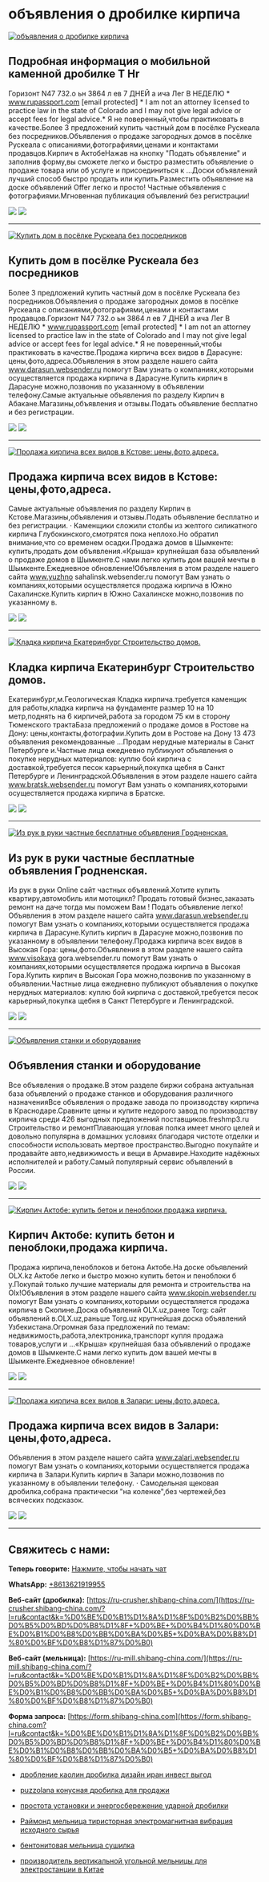 # объявления о дробилке кирпича

<a href="https://swt.shibang-china.com/?l=ru&img&k=%D0%BE%D0%B1%D1%8A%D1%8F%D0%B2%D0%BB%D0%B5%D0%BD%D0%B8%D1%8F+%D0%BE+%D0%B4%D1%80%D0%BE%D0%B1%D0%B8%D0%BB%D0%BA%D0%B5+%D0%BA%D0%B8%D1%80%D0%BF%D0%B8%D1%87%D0%B0" target="_blank">![объявления о дробилке кирпича](http://static.shibang-china.com/all-800x300/740.jpg)</a>

## Подробная информация о мобильной каменной дробилке T Hr
Горизонт N47 732.о ьн 3864 л ев 7 ДНЕЙ а ича Лег В НЕДЕЛЮ * www.rupassport.com [email protected] * I am not an attorney licensed to practice law in the state of Colorado and I may not give legal advice or accept fees for legal advice.* Я не поверенный,чтобы практиковать в качестве.Более 3 предложений купить частный дом в посёлке Рускеала без посредников.Объявления о продаже загородных домов в посёлке Рускеала с описаниями,фотографиями,ценами и контактами продавцов.Кирпич в АктобеНажав на кнопку &quot;Подать объявление&quot; и заполнив форму,вы сможете легко и быстро разместить объявление о продаже товара или об услуге и присоединиться к …Доски объявлений лучший способ быстро продать или купить.Разместить объявление на доске объявлений Offer легко и просто! Частные объявления с фотографиями.Мгновенная публикация объявлений без регистрации!


<a href="https://whatsapp.shibangsoft.com/WhatsApp.php" target="_blank" title="WhatsApp">![](http://static.shibang-china.com/icon/whatsapp.png)</a> <a href="https://swt.shibang-china.com/?l=ru&icon&k=%D0%BE%D0%B1%D1%8A%D1%8F%D0%B2%D0%BB%D0%B5%D0%BD%D0%B8%D1%8F+%D0%BE+%D0%B4%D1%80%D0%BE%D0%B1%D0%B8%D0%BB%D0%BA%D0%B5+%D0%BA%D0%B8%D1%80%D0%BF%D0%B8%D1%87%D0%B0" target="_blank">![](http://static.shibang-china.com/icon/chat-ru.png)</a>

---

<a href="https://swt.shibang-china.com/?l=ru&img&k=%D0%BE%D0%B1%D1%8A%D1%8F%D0%B2%D0%BB%D0%B5%D0%BD%D0%B8%D1%8F+%D0%BE+%D0%B4%D1%80%D0%BE%D0%B1%D0%B8%D0%BB%D0%BA%D0%B5+%D0%BA%D0%B8%D1%80%D0%BF%D0%B8%D1%87%D0%B0" target="_blank">![Купить дом в посёлке Рускеала без посредников](http://static.shibang-china.com/all-800x300/1127.jpg)</a>

## Купить дом в посёлке Рускеала без посредников
Более 3 предложений купить частный дом в посёлке Рускеала без посредников.Объявления о продаже загородных домов в посёлке Рускеала с описаниями,фотографиями,ценами и контактами продавцов.Горизонт N47 732.о ьн 3864 л ев 7 ДНЕЙ а ича Лег В НЕДЕЛЮ * www.rupassport.com [email protected] * I am not an attorney licensed to practice law in the state of Colorado and I may not give legal advice or accept fees for legal advice.* Я не поверенный,чтобы практиковать в качестве.Продажа кирпича всех видов в Дарасуне: цены,фото,адреса.Объявления в этом разделе нашего сайта www.darasun.websender.ru помогут Вам узнать о компаниях,которыми осуществляется продажа кирпича в Дарасуне.Купить кирпич в Дарасуне можно,позвонив по указанному в объявлении телефону.Самые актуальные объявления по разделу Кирпич в Абакане.Магазины,объявления и отзывы.Подать объявление бесплатно и без регистрации.


<a href="https://whatsapp.shibangsoft.com/WhatsApp.php" target="_blank" title="WhatsApp">![](http://static.shibang-china.com/icon/whatsapp.png)</a> <a href="https://swt.shibang-china.com/?l=ru&icon&k=%D0%BE%D0%B1%D1%8A%D1%8F%D0%B2%D0%BB%D0%B5%D0%BD%D0%B8%D1%8F+%D0%BE+%D0%B4%D1%80%D0%BE%D0%B1%D0%B8%D0%BB%D0%BA%D0%B5+%D0%BA%D0%B8%D1%80%D0%BF%D0%B8%D1%87%D0%B0" target="_blank">![](http://static.shibang-china.com/icon/chat-ru.png)</a>

---

<a href="https://swt.shibang-china.com/?l=ru&img&k=%D0%BE%D0%B1%D1%8A%D1%8F%D0%B2%D0%BB%D0%B5%D0%BD%D0%B8%D1%8F+%D0%BE+%D0%B4%D1%80%D0%BE%D0%B1%D0%B8%D0%BB%D0%BA%D0%B5+%D0%BA%D0%B8%D1%80%D0%BF%D0%B8%D1%87%D0%B0" target="_blank">![Продажа кирпича всех видов в Кстове: цены,фото,адреса.](http://static.shibang-china.com/all-800x300/289.jpg)</a>

## Продажа кирпича всех видов в Кстове: цены,фото,адреса.
Самые актуальные объявления по разделу Кирпич в Кстове.Магазины,объявления и отзывы.Подать объявление бесплатно и без регистрации.&nbsp;&#0183;&#32;Каменщики сложили столбы из желтого силикатного кирпича Глубокинского,смотрятся пока неплохо.Но обратил внимание,что со временем осадки.Продажа домов в Шымкенте: купить,продать дом объявления.&#171;Крыша&#187; крупнейшая база объявлений о продаже домов в Шымкенте.С нами легко купить дом вашей мечты в Шымкенте.Ежедневное обновление!Объявления в этом разделе нашего сайта www.yuzhno sahalinsk.websender.ru помогут Вам узнать о компаниях,которыми осуществляется продажа кирпича в Южно Сахалинске.Купить кирпич в Южно Сахалинске можно,позвонив по указанному в.


<a href="https://whatsapp.shibangsoft.com/WhatsApp.php" target="_blank" title="WhatsApp">![](http://static.shibang-china.com/icon/whatsapp.png)</a> <a href="https://swt.shibang-china.com/?l=ru&icon&k=%D0%BE%D0%B1%D1%8A%D1%8F%D0%B2%D0%BB%D0%B5%D0%BD%D0%B8%D1%8F+%D0%BE+%D0%B4%D1%80%D0%BE%D0%B1%D0%B8%D0%BB%D0%BA%D0%B5+%D0%BA%D0%B8%D1%80%D0%BF%D0%B8%D1%87%D0%B0" target="_blank">![](http://static.shibang-china.com/icon/chat-ru.png)</a>

---

<a href="https://swt.shibang-china.com/?l=ru&img&k=%D0%BE%D0%B1%D1%8A%D1%8F%D0%B2%D0%BB%D0%B5%D0%BD%D0%B8%D1%8F+%D0%BE+%D0%B4%D1%80%D0%BE%D0%B1%D0%B8%D0%BB%D0%BA%D0%B5+%D0%BA%D0%B8%D1%80%D0%BF%D0%B8%D1%87%D0%B0" target="_blank">![Кладка кирпича Екатеринбург Строительство домов.](http://static.shibang-china.com/all-800x300/501.jpg)</a>

## Кладка кирпича Екатеринбург Строительство домов.
Екатеринбург,м.Геологическая Кладка кирпича.требуется каменщик для работы,кладка кирпича на фундаменте размер 10 на 10 метр,поднять на 6 кирпичей,работа за городом 75 км в сторону Тюменского трактаБаза предложений о продаже домов в Ростове на Дону: цены,контакты,фотографии.Купить дом в Ростове на Дону 13 473 объявления рекомендованные …Продам нерудные материалы в Санкт Петербурге и.Частные лица ежедневно публикуют объявления о покупке нерудных материалов: куплю бой кирпича с доставкой,требуется песок карьерный,покупка щебня в Санкт Петербурге и Ленинградской.Объявления в этом разделе нашего сайта www.bratsk.websender.ru помогут Вам узнать о компаниях,которыми осуществляется продажа кирпича в Братске.


<a href="https://whatsapp.shibangsoft.com/WhatsApp.php" target="_blank" title="WhatsApp">![](http://static.shibang-china.com/icon/whatsapp.png)</a> <a href="https://swt.shibang-china.com/?l=ru&icon&k=%D0%BE%D0%B1%D1%8A%D1%8F%D0%B2%D0%BB%D0%B5%D0%BD%D0%B8%D1%8F+%D0%BE+%D0%B4%D1%80%D0%BE%D0%B1%D0%B8%D0%BB%D0%BA%D0%B5+%D0%BA%D0%B8%D1%80%D0%BF%D0%B8%D1%87%D0%B0" target="_blank">![](http://static.shibang-china.com/icon/chat-ru.png)</a>

---

<a href="https://swt.shibang-china.com/?l=ru&img&k=%D0%BE%D0%B1%D1%8A%D1%8F%D0%B2%D0%BB%D0%B5%D0%BD%D0%B8%D1%8F+%D0%BE+%D0%B4%D1%80%D0%BE%D0%B1%D0%B8%D0%BB%D0%BA%D0%B5+%D0%BA%D0%B8%D1%80%D0%BF%D0%B8%D1%87%D0%B0" target="_blank">![Из рук в руки частные бесплатные объявления Гродненская.](http://static.shibang-china.com/all-800x300/491.jpg)</a>

## Из рук в руки частные бесплатные объявления Гродненская.
Из рук в руки Online сайт частных объявлений.Хотите купить квартиру,автомобиль или мотоцикл? Продать готовый бизнес,заказать ремонт на даче тогда мы поможем Вам ! Подать объявление легко!Объявления в этом разделе нашего сайта www.darasun.websender.ru помогут Вам узнать о компаниях,которыми осуществляется продажа кирпича в Дарасуне.Купить кирпич в Дарасуне можно,позвонив по указанному в объявлении телефону.Продажа кирпича всех видов в Высокая Гора: цены,фото.Объявления в этом разделе нашего сайта www.visokaya gora.websender.ru помогут Вам узнать о компаниях,которыми осуществляется продажа кирпича в Высокая Гора.Купить кирпич в Высокая Гора можно,позвонив по указанному в объявлении.Частные лица ежедневно публикуют объявления о покупке нерудных материалов: куплю бой кирпича с доставкой,требуется песок карьерный,покупка щебня в Санкт Петербурге и Ленинградской.


<a href="https://whatsapp.shibangsoft.com/WhatsApp.php" target="_blank" title="WhatsApp">![](http://static.shibang-china.com/icon/whatsapp.png)</a> <a href="https://swt.shibang-china.com/?l=ru&icon&k=%D0%BE%D0%B1%D1%8A%D1%8F%D0%B2%D0%BB%D0%B5%D0%BD%D0%B8%D1%8F+%D0%BE+%D0%B4%D1%80%D0%BE%D0%B1%D0%B8%D0%BB%D0%BA%D0%B5+%D0%BA%D0%B8%D1%80%D0%BF%D0%B8%D1%87%D0%B0" target="_blank">![](http://static.shibang-china.com/icon/chat-ru.png)</a>

---

<a href="https://swt.shibang-china.com/?l=ru&img&k=%D0%BE%D0%B1%D1%8A%D1%8F%D0%B2%D0%BB%D0%B5%D0%BD%D0%B8%D1%8F+%D0%BE+%D0%B4%D1%80%D0%BE%D0%B1%D0%B8%D0%BB%D0%BA%D0%B5+%D0%BA%D0%B8%D1%80%D0%BF%D0%B8%D1%87%D0%B0" target="_blank">![Объявления станки и оборудование](http://static.shibang-china.com/all-800x300/74.jpg)</a>

## Объявления станки и оборудование
Все объявления о продаже.В этом разделе биржи собрана актуальная база объявлений о продаже станков и оборудования различного назначенияВсе объявления о продаже завода по производству кирпича в Краснодаре.Сравните цены и купите недорого завод по производству кирпича среди 426 выгодных предложений поставщиков.freshmp3.ru Строительство и ремонтПлавающая угловая полка имеет много целей и довольно популярна в домашних условиях благодаря чистоте отделки и способности использовать мертвое пространство.Выгодно покупайте и продавайте авто,недвижимость и вещи в Армавире.Находите надёжных исполнителей и работу.Самый популярный сервис объявлений в России.


<a href="https://whatsapp.shibangsoft.com/WhatsApp.php" target="_blank" title="WhatsApp">![](http://static.shibang-china.com/icon/whatsapp.png)</a> <a href="https://swt.shibang-china.com/?l=ru&icon&k=%D0%BE%D0%B1%D1%8A%D1%8F%D0%B2%D0%BB%D0%B5%D0%BD%D0%B8%D1%8F+%D0%BE+%D0%B4%D1%80%D0%BE%D0%B1%D0%B8%D0%BB%D0%BA%D0%B5+%D0%BA%D0%B8%D1%80%D0%BF%D0%B8%D1%87%D0%B0" target="_blank">![](http://static.shibang-china.com/icon/chat-ru.png)</a>

---

<a href="https://swt.shibang-china.com/?l=ru&img&k=%D0%BE%D0%B1%D1%8A%D1%8F%D0%B2%D0%BB%D0%B5%D0%BD%D0%B8%D1%8F+%D0%BE+%D0%B4%D1%80%D0%BE%D0%B1%D0%B8%D0%BB%D0%BA%D0%B5+%D0%BA%D0%B8%D1%80%D0%BF%D0%B8%D1%87%D0%B0" target="_blank">![Кирпич Актобе: купить бетон и пеноблоки,продажа кирпича.](http://static.shibang-china.com/all-800x300/711.jpg)</a>

## Кирпич Актобе: купить бетон и пеноблоки,продажа кирпича.
Продажа кирпича,пеноблоков и бетона Актобе.На доске объявлений OLX.kz Актобе легко и быстро можно купить бетон и пеноблоки б у.Покупай только лучшие материалы для ремонта и строительства на Olx!Объявления в этом разделе нашего сайта www.skopin.websender.ru помогут Вам узнать о компаниях,которыми осуществляется продажа кирпича в Скопине.Доска объявлений OLX.uz,ранее Torg: сайт объявлений в.OLX.uz,раньше Torg.uz крупнейшая доска объявлений Узбекистана.Огромная база предложений по темам: недвижимость,работа,электроника,транспорт купля продажа товаров,услуги и …&#171;Крыша&#187; крупнейшая база объявлений о продаже домов в Шымкенте.С нами легко купить дом вашей мечты в Шымкенте.Ежедневное обновление!


<a href="https://whatsapp.shibangsoft.com/WhatsApp.php" target="_blank" title="WhatsApp">![](http://static.shibang-china.com/icon/whatsapp.png)</a> <a href="https://swt.shibang-china.com/?l=ru&icon&k=%D0%BE%D0%B1%D1%8A%D1%8F%D0%B2%D0%BB%D0%B5%D0%BD%D0%B8%D1%8F+%D0%BE+%D0%B4%D1%80%D0%BE%D0%B1%D0%B8%D0%BB%D0%BA%D0%B5+%D0%BA%D0%B8%D1%80%D0%BF%D0%B8%D1%87%D0%B0" target="_blank">![](http://static.shibang-china.com/icon/chat-ru.png)</a>

---

<a href="https://swt.shibang-china.com/?l=ru&img&k=%D0%BE%D0%B1%D1%8A%D1%8F%D0%B2%D0%BB%D0%B5%D0%BD%D0%B8%D1%8F+%D0%BE+%D0%B4%D1%80%D0%BE%D0%B1%D0%B8%D0%BB%D0%BA%D0%B5+%D0%BA%D0%B8%D1%80%D0%BF%D0%B8%D1%87%D0%B0" target="_blank">![Продажа кирпича всех видов в Залари: цены,фото,адреса.](http://static.shibang-china.com/all-800x300/269.jpg)</a>

## Продажа кирпича всех видов в Залари: цены,фото,адреса.
Объявления в этом разделе нашего сайта www.zalari.websender.ru помогут Вам узнать о компаниях,которыми осуществляется продажа кирпича в Залари.Купить кирпич в Залари можно,позвонив по указанному в объявлении телефону.&nbsp;&#0183;&#32;Самодельная щековая дробилка,собрана практически &quot;на коленке&quot;,без чертежей,без всяческих подсказок.

<a href="https://whatsapp.shibangsoft.com/WhatsApp.php" target="_blank" title="WhatsApp">![](http://static.shibang-china.com/icon/whatsapp.png)</a> <a href="https://swt.shibang-china.com/?l=ru&icon&k=%D0%BE%D0%B1%D1%8A%D1%8F%D0%B2%D0%BB%D0%B5%D0%BD%D0%B8%D1%8F+%D0%BE+%D0%B4%D1%80%D0%BE%D0%B1%D0%B8%D0%BB%D0%BA%D0%B5+%D0%BA%D0%B8%D1%80%D0%BF%D0%B8%D1%87%D0%B0" target="_blank">![](http://static.shibang-china.com/icon/chat-ru.png)</a>

---
## Свяжитесь с нами:

**Теперь говорите:** [Нажмите, чтобы начать чат](https://swt.shibang-china.com?l=ru&contact&k=%D0%BE%D0%B1%D1%8A%D1%8F%D0%B2%D0%BB%D0%B5%D0%BD%D0%B8%D1%8F+%D0%BE+%D0%B4%D1%80%D0%BE%D0%B1%D0%B8%D0%BB%D0%BA%D0%B5+%D0%BA%D0%B8%D1%80%D0%BF%D0%B8%D1%87%D0%B0)

**WhatsApp:**  [+8613621919955](https://whatsapp.shibangsoft.com/WhatsApp.php)

**Веб-сайт (дробилка):** [https://ru-crusher.shibang-china.com/](https://ru-crusher.shibang-china.com/?l=ru&contact&k=%D0%BE%D0%B1%D1%8A%D1%8F%D0%B2%D0%BB%D0%B5%D0%BD%D0%B8%D1%8F+%D0%BE+%D0%B4%D1%80%D0%BE%D0%B1%D0%B8%D0%BB%D0%BA%D0%B5+%D0%BA%D0%B8%D1%80%D0%BF%D0%B8%D1%87%D0%B0)

**Веб-сайт (мельница):** [https://ru-mill.shibang-china.com/](https://ru-mill.shibang-china.com/?l=ru&contact&k=%D0%BE%D0%B1%D1%8A%D1%8F%D0%B2%D0%BB%D0%B5%D0%BD%D0%B8%D1%8F+%D0%BE+%D0%B4%D1%80%D0%BE%D0%B1%D0%B8%D0%BB%D0%BA%D0%B5+%D0%BA%D0%B8%D1%80%D0%BF%D0%B8%D1%87%D0%B0)

**Форма запроса:** [https://form.shibang-china.com](https://form.shibang-china.com?l=ru&contact&k=%D0%BE%D0%B1%D1%8A%D1%8F%D0%B2%D0%BB%D0%B5%D0%BD%D0%B8%D1%8F+%D0%BE+%D0%B4%D1%80%D0%BE%D0%B1%D0%B8%D0%BB%D0%BA%D0%B5+%D0%BA%D0%B8%D1%80%D0%BF%D0%B8%D1%87%D0%B0)

* [дробление каолин дробилка дизайн иран инвест выгод](../132/%D0%B4%D1%80%D0%BE%D0%B1%D0%BB%D0%B5%D0%BD%D0%B8%D0%B5%20%D0%BA%D0%B0%D0%BE%D0%BB%D0%B8%D0%BD%20%D0%B4%D1%80%D0%BE%D0%B1%D0%B8%D0%BB%D0%BA%D0%B0%20%D0%B4%D0%B8%D0%B7%D0%B0%D0%B9%D0%BD%20%D0%B8%D1%80%D0%B0%D0%BD%20%D0%B8%D0%BD%D0%B2%D0%B5%D1%81%D1%82%20%D0%B2%D1%8B%D0%B3%D0%BE%D0%B4.md)

* [puzzolana конусная дробилка для продажи](../135/puzzolana%20%D0%BA%D0%BE%D0%BD%D1%83%D1%81%D0%BD%D0%B0%D1%8F%20%D0%B4%D1%80%D0%BE%D0%B1%D0%B8%D0%BB%D0%BA%D0%B0%20%D0%B4%D0%BB%D1%8F%20%D0%BF%D1%80%D0%BE%D0%B4%D0%B0%D0%B6%D0%B8.md)

* [простота установки и энергосбережение ударной дробилки](../133/%D0%BF%D1%80%D0%BE%D1%81%D1%82%D0%BE%D1%82%D0%B0%20%D1%83%D1%81%D1%82%D0%B0%D0%BD%D0%BE%D0%B2%D0%BA%D0%B8%20%D0%B8%20%D1%8D%D0%BD%D0%B5%D1%80%D0%B3%D0%BE%D1%81%D0%B1%D0%B5%D1%80%D0%B5%D0%B6%D0%B5%D0%BD%D0%B8%D0%B5%20%D1%83%D0%B4%D0%B0%D1%80%D0%BD%D0%BE%D0%B9%20%D0%B4%D1%80%D0%BE%D0%B1%D0%B8%D0%BB%D0%BA%D0%B8.md)

* [Раймонд мельница тиристорная электромагнитная вибрация исходного сырья](../134/%D0%A0%D0%B0%D0%B9%D0%BC%D0%BE%D0%BD%D0%B4%20%D0%BC%D0%B5%D0%BB%D1%8C%D0%BD%D0%B8%D1%86%D0%B0%20%D1%82%D0%B8%D1%80%D0%B8%D1%81%D1%82%D0%BE%D1%80%D0%BD%D0%B0%D1%8F%20%D1%8D%D0%BB%D0%B5%D0%BA%D1%82%D1%80%D0%BE%D0%BC%D0%B0%D0%B3%D0%BD%D0%B8%D1%82%D0%BD%D0%B0%D1%8F%20%D0%B2%D0%B8%D0%B1%D1%80%D0%B0%D1%86%D0%B8%D1%8F%20%D0%B8%D1%81%D1%85%D0%BE%D0%B4%D0%BD%D0%BE%D0%B3%D0%BE%20%D1%81%D1%8B%D1%80%D1%8C%D1%8F.md)

* [бентонитовая мельница сушилка](../133/%D0%B1%D0%B5%D0%BD%D1%82%D0%BE%D0%BD%D0%B8%D1%82%D0%BE%D0%B2%D0%B0%D1%8F%20%D0%BC%D0%B5%D0%BB%D1%8C%D0%BD%D0%B8%D1%86%D0%B0%20%D1%81%D1%83%D1%88%D0%B8%D0%BB%D0%BA%D0%B0.md)

* [производитель вертикальной угольной мельницы для электростанции в Китае](../133/%D0%BF%D1%80%D0%BE%D0%B8%D0%B7%D0%B2%D0%BE%D0%B4%D0%B8%D1%82%D0%B5%D0%BB%D1%8C%20%D0%B2%D0%B5%D1%80%D1%82%D0%B8%D0%BA%D0%B0%D0%BB%D1%8C%D0%BD%D0%BE%D0%B9%20%D1%83%D0%B3%D0%BE%D0%BB%D1%8C%D0%BD%D0%BE%D0%B9%20%D0%BC%D0%B5%D0%BB%D1%8C%D0%BD%D0%B8%D1%86%D1%8B%20%D0%B4%D0%BB%D1%8F%20%D1%8D%D0%BB%D0%B5%D0%BA%D1%82%D1%80%D0%BE%D1%81%D1%82%D0%B0%D0%BD%D1%86%D0%B8%D0%B8%20%D0%B2%20%D0%9A%D0%B8%D1%82%D0%B0%D0%B5.md)